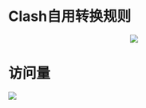 # Clash自用转换规则

 <div align=center>
<img src="https://raw.githubusercontent.com/JeJe168/Picture/main/mm.gif">
</div>

# 访问量

![](http://profile-counter.glitch.me/JeJe168/count.svg)
